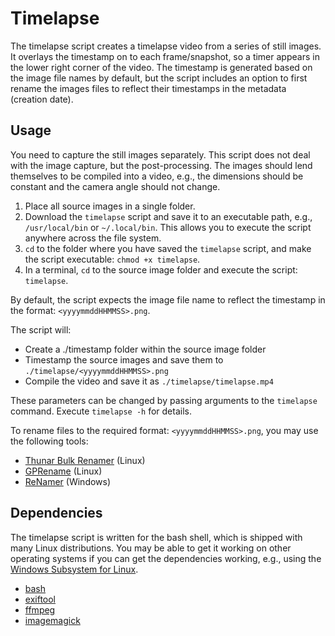 # Timelapse

The timelapse script creates a timelapse video from a series of still images. It overlays the timestamp on to each frame/snapshot, so a timer appears in the lower right corner of the video. The timestamp is generated based on the image file names by default, but the script includes an option to first rename the images files to reflect their timestamps in the metadata (creation date).

## Usage

You need to capture the still images separately. This script does not deal with the image capture, but the post-processing. The images should lend themselves to be compiled into a video, e.g., the dimensions should be constant and the camera angle should not change.

1. Place all source images in a single folder.
2. Download the `timelapse` script and save it to an executable path, e.g., `/usr/local/bin` or `~/.local/bin`. This allows you to execute the script anywhere across the file system.
3. `cd` to the folder where you have saved the `timelapse` script, and make the script executable: `chmod +x timelapse`.
4. In a terminal, `cd` to the source image folder and execute the script: `timelapse`.

By default, the script expects the image file name to reflect the timestamp in the format: `<yyyymmddHHMMSS>.png`. 

The script will:
- Create a ./timestamp folder within the source image folder
- Timestamp the source images and save them to `./timelapse/<yyyymmddHHMMSS>.png`
- Compile the video and save it as `./timelapse/timelapse.mp4` 

These parameters can be changed by passing arguments to the `timelapse` command. Execute `timelapse -h` for details.

To rename files to the required format: `<yyyymmddHHMMSS>.png`, you may use the following tools:

- [Thunar Bulk Renamer](https://docs.xfce.org/xfce/thunar/bulk-renamer/start) (Linux)
- [GPRename](https://gprename.sourceforge.net) (Linux)
- [ReNamer](https://www.den4b.com/products/renamer) (Windows)

## Dependencies

The timelapse script is written for the bash shell, which is shipped with many Linux distributions. You may be able to get it working on other operating systems if you can get the dependencies working, e.g., using the [Windows Subsystem for Linux](https://learn.microsoft.com/en-us/windows/wsl/).

- [bash](https://www.gnu.org/software/bash)
- [exiftool](https://exiftool.org)
- [ffmpeg](https://ffmpeg.org)
- [imagemagick](https://imagemagick.org)
